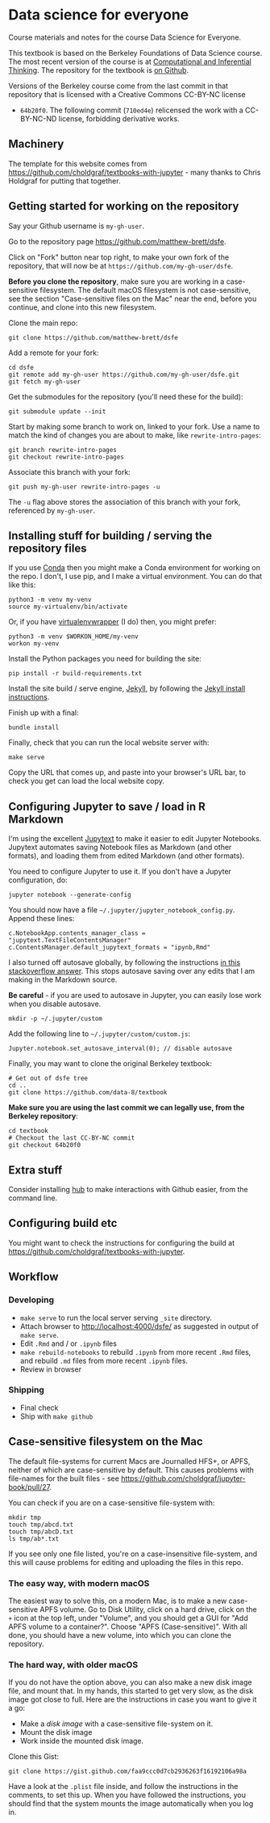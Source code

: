 # Data science for everyone

Course materials and notes for the course Data Science for Everyone.

This textbook is based on the Berkeley Foundations of Data Science
course. The most recent version of the course is at [Computational and
Inferential Thinking](https://www.inferentialthinking.com).  The
repository for the textbook is [on
Github](https://github.com/data8/textbook).

Versions of the Berkeley course come from the last commit in that
repository that is licensed with a Creative Commons CC-BY-NC license
- `64b20f0`.  The following commit (`710ed4e`) relicensed the work
with a CC-BY-NC-ND license, forbidding derivative works.

## Machinery

The template for this website comes from
<https://github.com/choldgraf/textbooks-with-jupyter> - many thanks to
Chris Holdgraf for putting that together.

## Getting started for working on the repository

Say your Github username is `my-gh-user`.

Go to the repository page <https://github.com/matthew-brett/dsfe>.

Click on "Fork" button near top right, to make your own fork of the
repository, that will now be at `https://github.com/my-gh-user/dsfe`.

**Before you clone the repository**, make sure you are working in
a case-sensitive filesystem.  The default macOS filesystem is not
case-sensitive, see the section "Case-sensitive files on the Mac" near
the end, before you continue, and clone into this new filesystem.

Clone the main repo:

```
git clone https://github.com/matthew-brett/dsfe
```

Add a remote for your fork:

```
cd dsfe
git remote add my-gh-user https://github.com/my-gh-user/dsfe.git
git fetch my-gh-user
```

Get the submodules for the repository (you'll need these for the
build):

```
git submodule update --init
```

Start by making some branch to work on, linked to your fork.  Use
a name to match the kind of changes you are about to make, like
`rewrite-intro-pages`:

```
git branch rewrite-intro-pages
git checkout rewrite-intro-pages
```

Associate this branch with your fork:

```
git push my-gh-user rewrite-intro-pages -u
```

The `-u` flag above stores the association of this branch with your
fork, referenced by `my-gh-user`.

## Installing stuff for building / serving the repository files

If you use [Conda](https://conda.io/docs) then you might make a Conda
environment for working on the repo.  I don't, I use pip, and I make
a virtual environment.  You can do that like this:

```
python3 -m venv my-venv
source my-virtualenv/bin/activate
```

Or, if you have
[virtualenvwrapper](https://virtualenvwrapper.readthedocs.io/en/stable/)
(I do) then, you might prefer:

```
python3 -m venv $WORKON_HOME/my-venv
workon my-venv
```

Install the Python packages you need for building the site:

```
pip install -r build-requirements.txt
```

Install the site build / serve engine, [Jekyll](https://jekyllrb.com),
by following the [Jekyll install
instructions](https://jekyllrb.com/docs/installation).

Finish up with a final:

```
bundle install
```

Finally, check that you can run the local website server with:

```
make serve
```

Copy the URL that comes up, and paste into your browser's URL bar, to
check you get can load the local website copy.

## Configuring Jupyter to save / load in R Markdown

I'm using the excellent [Jupytext](https://github.com/mwouts/jupytext)
to make it easier to edit Jupyter Notebooks.  Jupytext automates
saving Notebook files as Markdown (and other formats), and loading
them from edited Markdown (and other formats).

You need to configure Jupyter to use it.  If you don't have a Jupyter
configuration, do:

```
jupyter notebook --generate-config
```

You should now have a file `~/.jupyter/jupyter_notebook_config.py`.
Append these lines:

```
c.NotebookApp.contents_manager_class = "jupytext.TextFileContentsManager"
c.ContentsManager.default_jupytext_formats = "ipynb,Rmd"
```

I also turned off autosave globally, by following the instructions [in
this stackoverflow answer](https://stackoverflow.com/a/45980165).
This stops autosave saving over any edits that I am making in the
Markdown source.

**Be careful** - if you are used to autosave in Jupyter, you can
easily lose work when you disable autosave.

```
mkdir -p ~/.jupyter/custom
```

Add the following line to `~/.jupyter/custom/custom.js`:

```
Jupyter.notebook.set_autosave_interval(0); // disable autosave
```

Finally, you may want to clone the original Berkeley textbook:

```
# Get out of dsfe tree
cd ..
git clone https://github.com/data-8/textbook
```

**Make sure you are using the last commit we can legally use, from the
Berkeley repository**:

```
cd textbook
# Checkout the last CC-BY-NC commit
git checkout 64b20f0
```

## Extra stuff

Consider installing [hub](https://github.com/github/hub) to make
interactions with Github easier, from the command line.

## Configuring build etc

You might want to check the instructions for configuring the build at
https://github.com/choldgraf/textbooks-with-jupyter.

## Workflow

### Developing

* `make serve` to run the local server serving `_site` directory.
* Attach browser to <http://localhost:4000/dsfe/> as suggested in
  output of `make serve`.
* Edit `.Rmd` and / or `.ipynb` files
* `make rebuild-notebooks` to rebuild `.ipynb` from more recent `.Rmd`
  files, and rebuild `.md` files from more recent `.ipynb` files.
* Review in browser

### Shipping

* Final check
* Ship with `make github`

## Case-sensitive filesystem on the Mac

The default file-systems for current Macs are Journalled HFS+, or
APFS, neither of which are case-sensitive by default.  This causes
problems with file-names for the built files - see
<https://github.com/choldgraf/jupyter-book/pull/27>.

You can check if you are on a case-sensitive file-system with:

```
mkdir tmp
touch tmp/abcd.txt
touch tmp/abcD.txt
ls tmp/ab*.txt
```

If you see only one file listed, you're on a case-insensitive
file-system, and this will cause problems for editing and uploading
the files in this repo.

### The easy way, with modern macOS

The easiest way to solve this, on a modern Mac, is to make a new
case-sensitive APFS volume.  Go to Disk Utility, click on a hard
drive, click on the `+` icon at the top left, under "Volume", and you
should get a GUI for "Add APFS volume to a container?".  Choose "APFS
(Case-sensitive)".  With all done, you should have a new volume, into which you can clone the repository.

### The hard way, with older macOS

If you do not have the option above, you can also make a new disk image file, and mount that.  In my hands, this started to get very slow, as the disk image got close to full.  Here are the instructions in case you want to give it a go:

* Make a *disk image* with a case-sensitive file-system on it.
* Mount the disk image
* Work inside the mounted disk image.

Clone this Gist:

```
git clone https://gist.github.com/faa9ccc0d7cb2936263f16192106a98a
```

Have a look at the `.plist` file inside, and follow the instructions
in the comments, to set this up.  When you have followed the
instructions, you should find that the system mounts the image
automatically when you log in.
